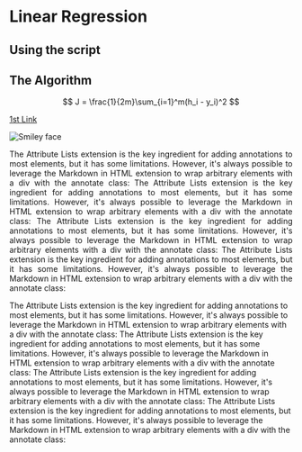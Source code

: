 # Linear Regression

## Using the script

## The Algorithm

$$
J = \frac{1}{2m}\sum_{i=1}^m(h_i - y_i)^2
$$

<a href="https://towardsdatascience.com/linear-regression-using-python-b136c91bf0a2#:~:text=The%20line%20for%20which%20the,value%20to%20the%20regression%20line." target="_blank">1st Link</a>

<img src="/img/Linear/1_6lzTBeDt_J39XPvhI4NAMg.png"  title="Smiley face" style/>

<p style="text-align: justify;">
The Attribute Lists extension is the key ingredient for adding annotations to most elements, but it has some limitations. However, it's always possible to leverage the Markdown in HTML extension to wrap arbitrary elements with a div with the annotate class: The Attribute Lists extension is the key ingredient for adding annotations to most elements, but it has some limitations. However, it's always possible to leverage the Markdown in HTML extension to wrap arbitrary elements with a div with the annotate class: The Attribute Lists extension is the key ingredient for adding annotations to most elements, but it has some limitations. However, it's always possible to leverage the Markdown in HTML extension to wrap arbitrary elements with a div with the annotate class: The Attribute Lists extension is the key ingredient for adding annotations to most elements, but it has some limitations. However, it's always possible to leverage the Markdown in HTML extension to wrap arbitrary elements with a div with the annotate class:
</p>


<p>
The Attribute Lists extension is the key ingredient for adding annotations to most elements, but it has some limitations. However, it's always possible to leverage the Markdown in HTML extension to wrap arbitrary elements with a div with the annotate class: The Attribute Lists extension is the key ingredient for adding annotations to most elements, but it has some limitations. However, it's always possible to leverage the Markdown in HTML extension to wrap arbitrary elements with a div with the annotate class: The Attribute Lists extension is the key ingredient for adding annotations to most elements, but it has some limitations. However, it's always possible to leverage the Markdown in HTML extension to wrap arbitrary elements with a div with the annotate class: The Attribute Lists extension is the key ingredient for adding annotations to most elements, but it has some limitations. However, it's always possible to leverage the Markdown in HTML extension to wrap arbitrary elements with a div with the annotate class:
</p>